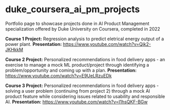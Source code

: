 # duke_coursera_ai_pm_projects
Portfolio page to showcase projects done in AI Product Management specialization offered by Duke University on Coursera, completed in 2022

**Course 1 Project:** Regression analysis to predict eletrical energy output of a power plant.
**Presentation:** https://www.youtube.com/watch?v=Qjk2-JKHkkM

**Course 2 Project:** Personalized recommendations in food delivery apps - an exercise to manage a mock ML product/project through identifying a problem/opportunity and coming up with a plan.
**Presentation:** https://www.youtube.com/watch?v=E9UeLRzuEDk

**Course 3 Project:** Personalized recommendations in food delivery apps - solving a user problem (continuing from project 2) through a mock AI product feature while considering issues related to usability and responsible AI.
**Presentation:** https://www.youtube.com/watch?v=I1hsQKF-BGw
